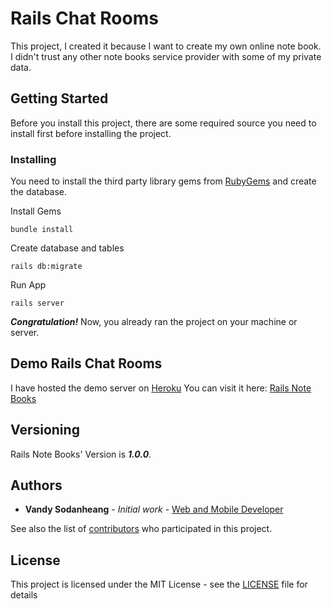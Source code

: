 # Rails Chat Rooms

This project, I created it because I want to create my own online note book. I didn't trust any other note books service provider with some of my private data.

## Getting Started

Before you install this project, there are some required source you need to install first before installing the project.

### Installing

You need to install the third party library gems from [RubyGems](https://rubygems.org/) and create the database.

Install Gems

```
bundle install
```

Create database and tables

```
rails db:migrate
```

Run App

```
rails server
```

***Congratulation!*** Now, you already ran the project on your machine or server.

## Demo Rails Chat Rooms

I have hosted the demo server on [Heroku](https://www.heroku.com/)
You can visit it here: [Rails Note Books](https://rails-note-books.herokuapp.com/)

## Versioning

Rails Note Books' Version is ***1.0.0***.

## Authors

* **Vandy Sodanheang** - *Initial work* - [Web and Mobile Developer](https://www.linkedin.com/in/vandy-sodanheang-368410113/)

See also the list of [contributors](https://github.com/your/project/contributors) who participated in this project.

## License

This project is licensed under the MIT License - see the [LICENSE](LICENSE) file for details
